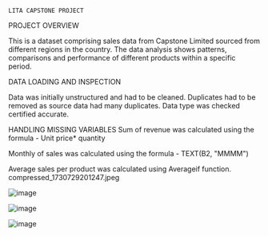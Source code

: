     LITA CAPSTONE PROJECT 
PROJECT OVERVIEW

This is a dataset comprising sales data 
from Capstone Limited sourced from different
regions in the country. The data analysis
shows patterns, comparisons and performance 
of different products within a specific period.

DATA LOADING AND INSPECTION

Data was initially unstructured and had to be cleaned.
Duplicates had to be removed as source data had many duplicates.
Data type was checked certified accurate.

HANDLING MISSING VARIABLES
Sum of revenue was calculated using the formula - Unit price* quantity

Monthly of sales was calculated using the formula - TEXT(B2, "MMMM")

Average sales per product was calculated using Averageif function.
compressed_1730729201247.jpeg

![image](https://github.com/user-attachments/assets/afdac22b-3e83-4861-a723-cada0bfc6947)

![image](https://github.com/user-attachments/assets/8a2765e6-e6db-4448-b677-a5b7ca905046)

![image](https://github.com/user-attachments/assets/faaddea9-ee30-475c-b9c8-27d0e42adb78)



